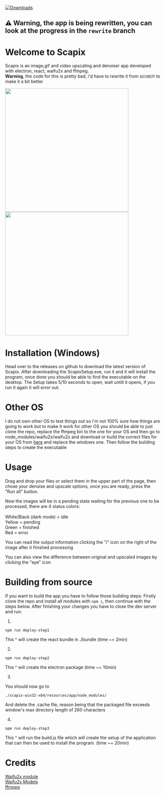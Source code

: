 [![Downloads](https://img.shields.io/github/downloads/Specy-wot/Scapix/total.svg?style=for-the-badge)](https://github.com/Specy-wot/Scapix/releases)
## ⚠️ Warning, the app is being rewritten, you can look at the progress in the `rewrite` branch
# Welcome to Scapix
Scapix is an image,gif and video upscaling and denoiser app developed with electron, react, waifu2x and ffmpeg.<br>
**Warning**, the code for this is pretty bad, i'd have to rewrite it from scratch to make it a bit better

<img src="https://cdn.discordapp.com/attachments/466748625138089994/805395009120632863/1.PNG" width=400>
<img src="https://cdn.discordapp.com/attachments/466748625138089994/805395008144277544/2.PNG" width=400>

# Installation (Windows)

Head over to the releases on github to download the latest version of Scapix.
After downloading the ScapixSetup.exe, run it and it will install the program, once done you should be able to find the executable on the desktop.
The Setup takes 5/10 seconds to open, wait untill it opens, if you run it again it will error out. 

# Other OS

I do not own other OS to test things out so i'm not 100% sure how things are going to work but to make it work for other OS you should be able to just clone the repo, replace the ffmpeg bin to the one for your OS and then go to node_modules/waifu2x/waifu2x and download or build the correct files for your OS from [here](https://github.com/DeadSix27/waifu2x-converter-cpp) and replace the windows one.
Then follow the building steps to create the executable
# Usage

Drag and drop your files or select them in the upper part of the page, then chose your denoise and upscale options, once you are ready, press the "Run all" button.

Now the images will be in a pending state waiting for the previous one to be processed, there are 4 status colors: <br> <br>
White/Black (dark mode) = idle <br>
Yellow = pending <br>
Green = finished <br>
Red = error <br>

You can read the output information clicking the "i" icon on the right of the image after it finished processing

You can also view the difference between original and upscaled images by clicking the "eye" icon

# Building from source

If you want to build the app you have to follow those building steps:
Firstly clone the repo and install all modules with `npm i`, then continue with the steps below.
After finishing your changes you have to close the dev server and run:

1)
```
npm run deploy-step1
```
This ^ will create the react bundle in ./bundle (time ~= 2min)

2)
```
npm run deploy-step2
```
This ^ will create the electron package (time ~= 10min)

3)
You should now go to
```
./scapix-win32-x64/resources/app/node_modules/
```
And delete the .cache file, reason being that the packaged file exceeds window's max directory length of 260 characters

4)
```
npm run deploy-step3
```
This ^ will run the build.js file which will create the setup of the application that can then be used to install the program. (time ~= 20min)


# Credits 

[Waifu2x module](https://github.com/Tenpi/waifu2x) <br>
[Waifu2x Models](https://github.com/nagadomi/waifu2x) <br>
[ffmpeg](https://github.com/FFmpeg/FFmpeg) <br> 
